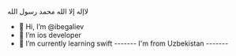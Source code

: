 لاإله إلا الله محمد رسول الله
- 👋 Hi, I’m @ibegaliev
- 👀 I’m ios developer
- 🌱 I’m currently learning swift
------- I'm from Uzbekistan -------
